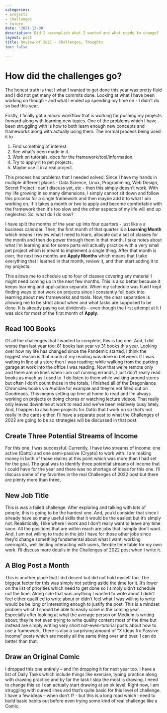 ```yaml
---
categories:
- projects
- challenges
- future
date: '2021-12-08'
description: Did I accomplish what I wanted and what needs to change?
layout: post
title: Review of 2021 - Challenges, Thoughts
toc: false

---
```


# How did the challenges go?
The honest truth is that I what I wanted to get done this year was pretty fluid and I did not get many of the commits done. Looking at what I have been working on though - and what I ended up spending my time on - I didn't do so bad this year. 


Firstly, I finally got a macro workflow that is working for pushing my projects forward along with learning new topics. One of the problems which I have been struggling with is how to both learn enough new concepts and frameworks along with actually using them. The normal process being used it to
1. Find something of interest.
2. See what's been made in it.
3. Work on tutorials, docs for the framework/tool/information.
4. Try to apply it to pet projects.
5. Maybe use it in a real project.

This process has problems that I needed solved. Since I have my hands in multiple different places - Data Science, Linux, Programming, Web Design, Secret Project I can't discuss yet, etc - then this simply doesn't work. With my life growing in so many dimensions, I simply cannot sit down and follow this process for a single framework and then maybe add it to what I am working on. If it takes a month or two to apply and become comfortable with the framework then it's too slow and the other aspects of my life will end up neglected. So, what do I do now?

I have split the months of the year up into four quarters - just like a a business calendar. Then, the first month of that quarter is a **Learning Month** which means I review what I need to learn, allocate out a set of classes for the month and then do power through them in that month. I take notes about what I'm learning and for some parts will actually practice with a very small pet project which is meant to implement a single thing. After that month is over, the next two months are **Apply Months** which means that I take everything that I learned in that month, review it, and then start adding it to my projects.

This allows me to schedule up to four of classes covering any material I might need coming up in the next few months. This is also better because it keeps learning and application separate. When my schedule was fluid I kept finding ways to not work on projects since I constantly fell back into learning about new frameworks and tools. Now, the clear separation is allowing me to be strict about when and what tasks are supposed to be done. It is already paying out dividends – even though the first attempt at it I was sick for most of the first month of **Apply**.

## Read 100 Books
Of all the challenges that I wanted to complete, this is the one. And, I did worse than last year too: 81 books last year vs 31 books this year. Looking over how my life has changed since the Pandemic started, I think the biggest reason is that much of my reading was done in between. If I was waiting in line at a store then I was reading; while walking from the parking garage at work into the office I was reading. Now that we’re remote only and there are no lines when I am out running errands, I just don’t really read books as much as I used to. I do listen to them while walking around stores but often I don’t count those in the totals; I finished all of the Dragonlance Chronicles books via Audible for example and they’re not filled out on Goodreads. This means setting up time at home to read and I’m always working on projects or doing chores or watching lecture videos. That really only leaves downtime at work to read and we’ve been relatively busy lately. And, I happen to also have projects for Datto that I work on so that’s not really in the cards either. I’ll have a separate post to what the Challenges of 2022 are going to be so strategies will be discussed in that post.

## Create Three Potential Streams of Income
For this one, I was successful. Currently, I have two streams of income: one active (Datto) and one semi-passive (Crypto) to work with. I am making money in both of those realms at this point which was more than I had set for the goal. The goal was to identify three potential streams of income that I could have for the year and there was no shortage of ideas for this one. I’ll discuss some of my favorites in the real Challenges of 2022 post but there are plenty more than three,

## New Job Title
This is was a failed challenge.
After exploring and talking with lots of people, this is going to be the hardest one. And, you’d consider that since I already have so many useful skills that it would be the easiest but it’s simply not. Realistically, I like where I work and I don’t really want to leave any time soon. All the positions that are within reach are jobs that I simply don’t want. And, I am not willing to trade in the job I have for those other jobs since they’d change something fundamental about what I want: working overnights, well limiting interacting with users, flexible time table for my own work. I’ll discuss more details in the Challenges of 2022 post when I write it.

## A Blog Post a Month
This is another place that I did decent but did not hold myself too. The biggest factor for this was simply not setting aside the time for it. It’s lower on the list of priorities which need to get done so I simply didn’t schedule out the time. Along side that was anything I wanted to write about I didn’t feel either qualified to write about or didn’t feel what I was willing to write would be be long or interesting enough to justify the post. This is a mindset problem which I should be able to easily solve in the coming year. Especially after looking at what the average person on Medium is writing about; they’re not even trying to write quality content most of the time but instead are simply writing very short not-even-tutorial posts about how to use a framework. There is also a surprising amount of “X Ideas fro Passive Income” posts which are mostly all the same thing over and over.
I can do better than that.

## Draw an Original Comic
I dropped this one entirely – and I’m dropping it for next year too.
I have a list of Daily Tasks which include things like exercise, typing practice along with drawing practice and by far the task I skip the most is drawing. I need to change this so I can actually start drawing at an ok level. Right now, I am struggling with curved lines and that’s quite basic for this level of challenge. I have a few ideas – when don’t I? - but this is a long road which I need to build basic habits out before even trying some kind of real challenge like a Comic.